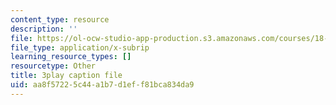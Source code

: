 ```yaml
---
content_type: resource
description: ''
file: https://ol-ocw-studio-app-production.s3.amazonaws.com/courses/18-01sc-single-variable-calculus-fall-2010/aa8f57225c44a1b7d1eff81bca834da9_60VGKnYBpbg.srt
file_type: application/x-subrip
learning_resource_types: []
resourcetype: Other
title: 3play caption file
uid: aa8f5722-5c44-a1b7-d1ef-f81bca834da9
---
```

